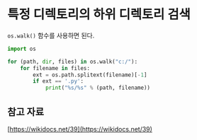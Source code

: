 # 특정 디렉토리의 하위 디렉토리 검색

`os.walk()` 함수를 사용하면 된다.

```python
import os

for (path, dir, files) in os.walk("c:/"):
    for filename in files:
        ext = os.path.splitext(filename)[-1]
        if ext == '.py':
            print("%s/%s" % (path, filename))
```

## 참고 자료

[https://wikidocs.net/39](https://wikidocs.net/39)